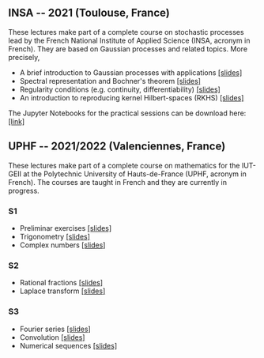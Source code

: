 ## INSA -- 2021 (Toulouse, France)

These lectures make part of a complete course on stochastic processes lead by the French National Institute of Applied Science (INSA, acronym in French).
They are based on Gaussian processes and related topics. More precisely,

- A brief introduction to Gaussian processes with applications [[slides]](https://github.com/anfelopera/anfelopera.github.io/raw/master/teaching/INSA_GPs/slidesINSA_intro_online.pdf)
- Spectral representation and Bochner's theorem [[slides]](https://github.com/anfelopera/anfelopera.github.io/raw/master/teaching/INSA_GPs/slidesINSA_spectral_online.pdf)
- Regularity conditions (e.g. continuity, differentiability) [[slides]](https://github.com/anfelopera/anfelopera.github.io/raw/master/teaching/INSA_GPs/slidesINSA_regularity_online.pdf)
- An introduction to reproducing kernel Hilbert-spaces (RKHS) [[slides]](https://github.com/anfelopera/anfelopera.github.io/raw/master/teaching/INSA_GPs/slidesINSA_RKHS_online.pdf)

The Jupyter Notebooks for the practical sessions can be download here:
[[link]](https://github.com/anfelopera/anfelopera.github.io/raw/master/teaching/INSA_GPs/labs)

## UPHF -- 2021/2022 (Valenciennes, France)

These lectures make part of a complete course on mathematics for the IUT-GEII at the Polytechnic University of Hauts-de-France (UPHF, acronym in French).
The courses are taught in French and they are currently in progress.

### S1
- Preliminar exercises [[slides]](https://github.com/anfelopera/anfelopera.github.io/raw/master/teaching/UPHF_Maths/S1/CM/S0_mise_a_niveau.pdf)
- Trigonometry [[slides]](https://github.com/anfelopera/anfelopera.github.io/raw/master/teaching/UPHF_Maths/S1/CM/S1_trigonometrie.pdf)
- Complex numbers [[slides]](https://github.com/anfelopera/anfelopera.github.io/raw/master/teaching/UPHF_Maths/S1/CM/S2_complexes.pdf)

### S2
- Rational fractions [[slides]](https://github.com/anfelopera/anfelopera.github.io/raw/master/teaching/UPHF_Maths/S2/CM/S2_frac_rationnelles.pdf)
- Laplace transform [[slides]](https://github.com/anfelopera/anfelopera.github.io/raw/master/teaching/UPHF_Maths/S2/CM/S6_Laplace.pdf)

### S3
- Fourier series [[slides]](https://github.com/anfelopera/anfelopera.github.io/raw/master/teaching/UPHF_Maths/S3/CM/S1_Fourier.pdf)
- Convolution [[slides]](https://github.com/anfelopera/anfelopera.github.io/raw/master/teaching/UPHF_Maths/S3/CM/S2_convolution.pdf)
- Numerical sequences [[slides]](https://github.com/anfelopera/anfelopera.github.io/raw/master/teaching/UPHF_Maths/S3/CM/S3_suites.pdf)
